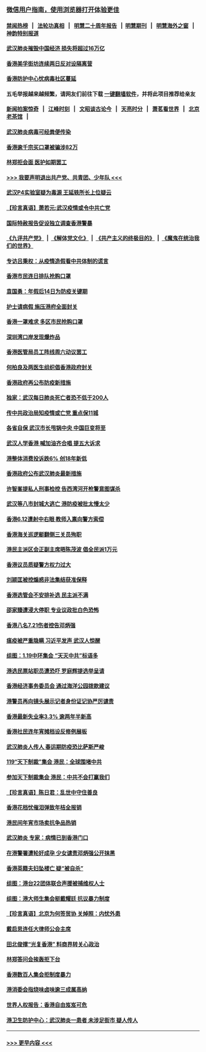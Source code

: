### [微信用户指南，使用浏览器打开体验更佳](https://github.com/gfw-breaker/banned-news1/blob/master/indexes/wechat-guide.md?t=0)
#### [禁闻热榜](热点新闻.md?t=0)  &nbsp;&nbsp;|&nbsp;&nbsp; [法轮功真相](https://github.com/gfw-breaker/truth/blob/master/README.md?t=0) &nbsp;&nbsp;|&nbsp;&nbsp; [明慧二十周年报告](https://github.com/gfw-breaker/mh-reports/blob/master/README.md?t=0) &nbsp;&nbsp;|&nbsp;&nbsp;[明慧期刊](https://github.com/gfw-breaker/mh-qikan) &nbsp;&nbsp;|&nbsp;&nbsp; [明慧海外之窗](https://github.com/gfw-breaker/mh-news/blob/master/README.md?t=0) &nbsp;&nbsp;|&nbsp;&nbsp; [神韵特别报道](https://github.com/gfw-breaker/mh-news/blob/master/shenyun.md?t=0)
#### [武汉肺炎摧毁中国经济 损失将超过16万亿](../pages/nsc415/n11839723.md?t=02040244) 
#### [香港美孚街坊连续两日反对设隔离营](../pages/nsc415/n11839962.md?t=02040244) 
#### [香港防护中心忧病毒社区蔓延](../pages/nsc415/n11839933.md?t=02040244) 
#### 五毛举报越来越频繁，请网友们前往下载 [一键翻墙软件](https://github.com/gfw-breaker/ssr-accounts)，并将此项目推荐给亲友
#### [新闻拍案惊奇](https://github.com/gfw-breaker/banned-news1/blob/master/pages/link4.md) &nbsp;&nbsp;|&nbsp;&nbsp; [江峰时刻](https://github.com/gfw-breaker/banned-news1/blob/master/pages/link4.md) &nbsp;&nbsp;|&nbsp;&nbsp; [文昭谈古论今](https://github.com/gfw-breaker/banned-news1/blob/master/pages/link4.md) &nbsp;&nbsp;|&nbsp;&nbsp; [天亮时分](https://github.com/gfw-breaker/banned-news1/blob/master/pages/link4.md) &nbsp;&nbsp;|&nbsp;&nbsp; [萧茗看世界](https://github.com/gfw-breaker/banned-news1/blob/master/pages/link4.md) &nbsp;&nbsp;|&nbsp;&nbsp; [北京老茶馆](https://github.com/gfw-breaker/banned-news1/blob/master/pages/link4.md) &nbsp;&nbsp;|&nbsp;&nbsp; 
#### [武汉肺炎病毒可经粪便传染](../pages/nsc415/n11839939.md?t=02040244) 
#### [香港逾千宗买口罩被骗涉82万](../pages/nsc415/n11839914.md?t=02040244) 
#### [林郑拒会面 医护如期罢工](../pages/nsc415/n11839892.md?t=02040244) 
#### [>>> 我要声明退出共产党、共青团、少年队 <<<](https://github.com/begood0513/goodnews/blob/master/quit/letter.md) 
#### [武汉P4实验室疑为毒源 王延轶所长上位疑云](../pages/nsc415/n11835543.md?t=02040244) 
#### [【珍言真语】萧若元:武汉疫情或令中共亡党](../pages/nsc415/n11829394.md?t=02040244) 
#### [国际特赦报告促设独立调查香港警暴](../pages/nsc415/n11833845.md?t=02040244) 
#### [《九评共产党》](https://github.com/begood0513/9ping.md/blob/master/README.md) &nbsp;|&nbsp; [《解体党文化》](../../../../jtdwh.md/blob/master/README.md)  &nbsp;|&nbsp; [《共产主义的终极目的》](../../../../gczydzjmd.md/blob/master/README.md) &nbsp;|&nbsp; [《魔鬼在统治我们的世界》](../../../../mgztzwmdsj.md/blob/master/README.md) 
#### [专访吕秉权：从疫情造假看中共体制的谎言](../pages/nsc415/n11833813.md?t=02040244) 
#### [香港市民连日排队抢购口罩](../pages/nsc415/n11833794.md?t=02040244) 
#### [袁国勇：年假后14日为防疫关键期](../pages/nsc415/n11831088.md?t=02040244) 
#### [护士请病假 施压港府全面封关](../pages/nsc415/n11831030.md?t=02040244) 
#### [香港一罩难求 多区市民抢购口罩](../pages/nsc415/n11831002.md?t=02040244) 
#### [深圳湾口岸发现爆炸品](../pages/nsc415/n11828802.md?t=02040244) 
#### [香港医管局员工阵线周六动议罢工](../pages/nsc415/n11828762.md?t=02040244) 
#### [何柏良及两医生组织倡香港政府封关](../pages/nsc415/n11828749.md?t=02040244) 
#### [香港政府再公布防疫新措施](../pages/nsc415/n11828716.md?t=02040244) 
#### [独家：武汉每日肺炎死亡者恐不低于200人](../pages/nsc415/n11828240.md?t=02040244) 
#### [传中共政治局知疫情或亡党 重点保11城](../pages/nsc415/n11828145.md?t=02040244) 
#### [各省自保 武汉市长甩锅中央 中国巨变将至](../pages/nsc415/n11828021.md?t=02040244) 
#### [武汉人学香港 喊加油齐合唱 提五大诉求](../pages/nsc415/n11827046.md?t=02040244) 
#### [港整体消费投诉跌6% 创18年新低](../pages/nsc415/n11817280.md?t=02040244) 
#### [香港政府公布武汉肺炎最新措施](../pages/nsc415/n11817152.md?t=02040244) 
#### [许智峯提私人刑事检控 告西湾河开枪警意图谋杀](../pages/nsc415/n11817132.md?t=02040244) 
#### [武汉等八市封城大逃亡 港防疫被批太慢太少](../pages/nsc415/n11817058.md?t=02040244) 
#### [香港6.12遭射中右眼 教师入禀向警方索偿](../pages/nsc415/n11814678.md?t=02040244) 
#### [香港海关巡逻艇翻侧三关员殉职](../pages/nsc415/n11814604.md?t=02040244) 
#### [港民主派区会正副主席晤陈茂波 倡全民派1万元](../pages/nsc415/n11814582.md?t=02040244) 
#### [香港议员质疑警方权力过大](../pages/nsc415/n11814560.md?t=02040244) 
#### [刘颕匡被控煽惑非法集结获准保释](../pages/nsc415/n11811727.md?t=02040244) 
#### [香港选管会不安排补选 民主派不满](../pages/nsc415/n11811691.md?t=02040244) 
#### [邵家臻遭浸大停职 专业议政批白色恐怖](../pages/nsc415/n11811670.md?t=02040244) 
#### [香港八名7.21伤者控告邓炳强](../pages/nsc415/n11811623.md?t=02040244) 
#### [瘟疫被严重隐瞒 习近平发声 武汉人惊醒](../pages/nsc415/n11811186.md?t=02040244) 
#### [组图：1.19中环集会 “天灭中共”标语多](../pages/nsc415/n11809514.md?t=02040244) 
#### [港选民票站职员遭恐吓 罗庭辉提选举呈请](../pages/nsc415/n11808914.md?t=02040244) 
#### [香港经济事务委员会 通过海洋公园拨款建议](../pages/nsc415/n11808906.md?t=02040244) 
#### [港警员再向镜头展示记者身份证记协严厉谴责](../pages/nsc415/n11808888.md?t=02040244) 
#### [香港最新失业率3.3% 逾两年半新高](../pages/nsc415/n11808887.md?t=02040244) 
#### [香港社民连年宵摊档设反修例展板](../pages/nsc415/n11808857.md?t=02040244) 
#### [武汉肺炎人传人 春运期防疫恐比萨斯严峻](../pages/nsc415/n11808739.md?t=02040244) 
#### [119“天下制裁”集会 港民：全球围堵中共](../pages/nsc415/n11806318.md?t=02040244) 
#### [参加天下制裁集会 港民：中共不会打赢我们](../pages/nsc415/n11806596.md?t=02040244) 
#### [【珍言真语】陈日君：乱世中守住善良](../pages/nsc415/n11806247.md?t=02040244) 
#### [香港花档忧催泪弹致年桔全报销](../pages/nsc415/n11806130.md?t=02040244) 
#### [港民间年宵市场卖抗争品热销](../pages/nsc415/n11806073.md?t=02040244) 
#### [武汉肺炎 专家：病情已到香港门口](../pages/nsc415/n11806020.md?t=02040244) 
#### [在港警署遭轮奸成孕 少女谴责邓炳强公开抹黑](../pages/nsc415/n11805981.md?t=02040244) 
#### [香港英籍夫妇坠楼亡 疑“被自杀”](../pages/nsc415/n11805937.md?t=02040244) 
#### [组图：港台22团体联合声援被捕维权人士](../pages/nsc415/n11801834.md?t=02040244) 
#### [组图：港大师生集会挺戴耀廷 抗议暴力制度](../pages/nsc415/n11799298.md?t=02040244) 
#### [【珍言真语】北京为何签贸协 关焯照：内忧外患](../pages/nsc415/n11799790.md?t=02040244) 
#### [戴启思连任大律师公会主席](../pages/nsc415/n11799306.md?t=02040244) 
#### [田北俊撑“光复香港” 料商界转关心政治](../pages/nsc415/n11799287.md?t=02040244) 
#### [林郑答问会挨轰拒下台](../pages/nsc415/n11799261.md?t=02040244) 
#### [香港数百人集会拒制度暴力](../pages/nsc415/n11796941.md?t=02040244) 
#### [港消委会指烧味卤味逾三成属高纳](../pages/nsc415/n11796815.md?t=02040244) 
#### [世界人权报告：香港自由岌岌可危](../pages/nsc415/n11796873.md?t=02040244) 
#### [港卫生防护中心：武汉肺炎一患者 未涉足街市 疑人传人](../pages/nsc415/n11796789.md?t=02040244) 

----
#### [ >>> 更早内容 <<< ](../indexes/nsc415-earlier.md)
